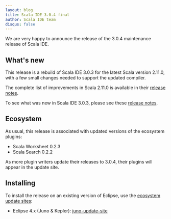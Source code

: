 ```yaml
---
layout: blog
title: Scala IDE 3.0.4 final
author: Scala IDE team
disqus: false
---
```


We are very happy to announce the release of the 3.0.4 maintenance release of Scala IDE.

## What's new

This release is a rebuild of Scala IDE 3.0.3 for the latest Scala version 2.11.0, with a few small changes needed to support the updated compiler.

The complete list of improvements in Scala 2.11.0 is available in their [release notes](http://www.scala-lang.org/news/2014/04/21/release-notes-2.11.0.html).

To see what was new in Scala IDE 3.0.3, please see these [release notes](/blog/release-notes-3.0.3.html).

## Ecosystem

As usual, this release is associated with updated versions of the ecosystem plugins:

* Scala Worksheet 0.2.3
* Scala Search 0.2.2

As more plugin writers update their releases to 3.0.4, their plugins will appear in the update site.

## Installing

To install the release on an existing version of Eclipse, use the [ecosystem update sites](/download/current.html):

* Eclipse 4.x (Juno & Kepler): [juno-update-site](http://download.scala-ide.org/sdk/e38/scala211/stable/site/)

